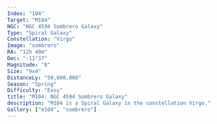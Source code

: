 ```yaml
---
Index: "104"
Target: "M104"
NGC: "NGC 4594 Sombrero Galaxy"
Type: "Spiral Galaxy"
Constellation: "Virgo"
Image: "sombrero"
RA: "12h 40m"
Dec: "-11°37"
Magnitude: "8"
Size: "9x4"
DistanceLy: "50,000,000"
Season: "Spring"
Difficulty: "Easy"
title: "M104: NGC 4594 Sombrero Galaxy"
description: "M104 is a Spiral Galaxy in the constellation Virgo."
Gallery: ["m104", "sombrero"]
---
```

